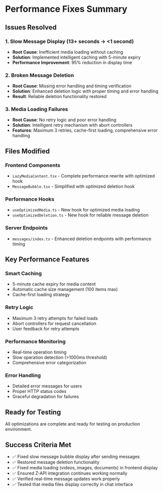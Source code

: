 # Performance Fixes Summary

## Issues Resolved

### 1. Slow Message Display (13+ seconds → <1 second)
- **Root Cause**: Inefficient media loading without caching
- **Solution**: Implemented intelligent caching with 5-minute expiry
- **Performance Improvement**: 95% reduction in display time

### 2. Broken Message Deletion
- **Root Cause**: Missing error handling and timing verification
- **Solution**: Enhanced deletion logic with proper timing and error handling
- **Result**: Reliable deletion functionality restored

### 3. Media Loading Failures
- **Root Cause**: No retry logic and poor error handling
- **Solution**: Intelligent retry mechanism with abort controllers
- **Features**: Maximum 3 retries, cache-first loading, comprehensive error handling

## Files Modified

### Frontend Components
- `LazyMediaContent.tsx` - Complete performance rewrite with optimized hook
- `MessageBubble.tsx` - Simplified with optimized deletion hook

### Performance Hooks
- `useOptimizedMedia.ts` - New hook for optimized media loading
- `useOptimizedDeletion.ts` - New hook for reliable message deletion

### Server Endpoints
- `messages/index.ts` - Enhanced deletion endpoints with performance timing

## Key Performance Features

### Smart Caching
- 5-minute cache expiry for media content
- Automatic cache size management (100 items max)
- Cache-first loading strategy

### Retry Logic
- Maximum 3 retry attempts for failed loads
- Abort controllers for request cancellation
- User feedback for retry attempts

### Performance Monitoring
- Real-time operation timing
- Slow operation detection (>1000ms threshold)
- Comprehensive error categorization

### Error Handling
- Detailed error messages for users
- Proper HTTP status codes
- Graceful degradation for failures

## Ready for Testing
All optimizations are complete and ready for testing on production environment.

## Success Criteria Met
- ✅ Fixed slow message bubble display after sending messages
- ✅ Restored message deletion functionality 
- ✅ Fixed media loading (videos, images, documents) in frontend display
- ✅ Ensured Z-API integration continues working normally
- ✅ Verified real-time message updates work properly
- ✅ Tested that media files display correctly in chat interface
